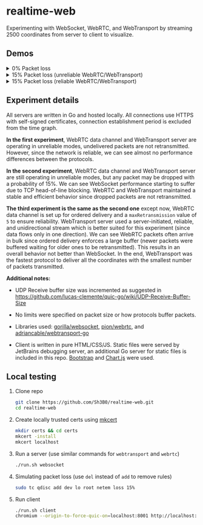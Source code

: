 # realtime-web

Experimenting with WebSocket, WebRTC, and WebTransport by streaming 2500 coordinates from server to client to visualize.

## Demos

<details>
<summary>0% Packet loss</summary>

https://user-images.githubusercontent.com/40727318/202964541-5ec3f104-61e8-41ea-8523-d03e7e3badf8.mp4

</details>

<details>
<summary>15% Packet loss (unreliable WebRTC/WebTransport)</summary>

https://user-images.githubusercontent.com/40727318/202964547-58622a36-5c1a-4297-bbbe-868ee2edaccd.mp4

</details>

<details>
<summary>15% Packet loss (reliable WebRTC/WebTransport)</summary>

https://user-images.githubusercontent.com/40727318/202964557-49bcd33a-a0fb-4dd2-8bed-d7dbfa8a2095.mp4

</details>

## Experiment details

All servers are written in Go and hosted locally. All connections use HTTPS with self-signed certificates, connection establishment period is excluded from the time graph.

**In the first experiment**, WebRTC data channel and WebTransport server are operating in unreliable modes, undelivered packets are not retransmitted. However, since the network is reliable, we can see almost no performance differences between the protocols.

**In the second experiment**, WebRTC data channel and WebTransport server are still operating in unreliable modes, but any packet may be dropped with a probability of 15%. We can see WebSocket performance starting to suffer due to TCP head-of-line blocking. WebRTC and WebTransport maintained a stable and efficient behavior since dropped packets are not retransmitted.

**The third experiment is the same as the second one** except now, WebRTC data channel is set up for ordered delivery and a `maxRetransmission` value of `5` to ensure reliability. WebTransport server used a server-initiated, reliable, and unidirectional stream which is better suited for this experiment (since data flows only in one direction). We can see WebRTC packets often arrive in bulk since ordered delivery enforces a large buffer (newer packets were buffered waiting for older ones to be retransmitted). This results in an overall behavior not better than WebSocket. In the end, WebTransport was the fastest protocol to deliver all the coordinates with the smallest number of packets transmitted.

**Additional notes:**

- UDP Receive buffer size was incremented as suggested in https://github.com/lucas-clemente/quic-go/wiki/UDP-Receive-Buffer-Size

- No limits were specified on packet size or how protocols buffer packets.
- Libraries used: [gorilla/websocket](https://github.com/gorilla/websocket), [pion/webrtc](https://github.com/pion/webrtc), and [adriancable/webtransport-go](https://github.com/adriancable/webtransport-go)
- Client is written in pure HTML/CSS/JS. Static files were served by JetBrains debugging server, an additional Go server for static files is included in this repo. [Bootstrap](https://getbootstrap.com/) and [Chart.js](https://www.chartjs.org/) were used.

## Local testing

1. Clone repo
    ```bash
    git clone https://github.com/Sh3B0/realtime-web.git
    cd realtime-web
    ```

2. Create locally trusted certs using [mkcert](https://github.com/FiloSottile/mkcert) 
    ```bash
    mkdir certs && cd certs
    mkcert -install
    mkcert localhost
    ```

3. Run a server (use similar commands for `webtransport` and `webrtc`)
    ```bash
    ./run.sh websocket
    ```

4. Simulating packet loss (use `del` instead of `add` to remove rules)
    ```bash
    sudo tc qdisc add dev lo root netem loss 15%
    ```
    
5. Run client
    ```bash
    ./run.sh client
    chromium --origin-to-force-quic-on=localhost:8001 http://localhost:3000
    ```

